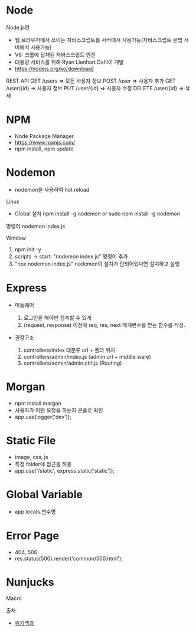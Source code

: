 # Node

Node.js란
- 웹 브라우저에서 쓰이는 자바스크립트를 서버에서 사용가능(자바스크립트 문법 서버에서 사용가능)
- V8: 크롬에 탑재된 자바스크립트 엔진
- 대용량 서비스를 위해 Ryan Lienhart Dahl이 개발
- https://nodejs.org/ko/download/

REST API
GET /users => 모든 사용자 정보
POST /user => 사용자 추가
GET /user/{id} => 사용자 정보
PUT /user/{id} => 사용자 수정
DELETE /user/{id} => 삭제


# NPM
- Node Package Manager
- https://www.npmjs.com/
- npm install, npm update

# Nodemon
- nodemon을 사용하여 hot reload

Linux
- Global 설치
npm install -g nodemon 
or
sudo npm install -g nodemon

명령어 
nodemon index.js

Window
1. npm init -y
2. scripts -> start: "nodemon index.js" 명령어 추가 
3. "npx nodemon index.js" nodemon이 설치가 안되어있다면 설치하고 실행


# Express
- 미들웨어
  1) 로그인을 해야만 접속할 수 있게
  2) (request, response) 이전에 req, res, next 매개변수를 받는 함수를 작성.

- 권장구조
  1) controllers/index 대분류 url + 폴더 위치
  2) controllers/admin/index.js (admin url + middle ware)
  3) controllers/admin/admin.ctrl.js (Routing)

# Morgan
- npm install margan
- 사용자가 어떤 요청을 하는지 콘솔로 확인
- app.use(logger('dev'));

# Static File
- image, css, js
- 특정 folder에 접근을 허용
- app.use('/static', express.static('static'));

# Global Variable
- app.locals.변수명

# Error Page
- 404, 500
- res.status(500).render('common/500.html');

# Nunjucks

Macro



출처 
- [위키백과](https://ko.wikipedia.org/wiki/Node.js)

